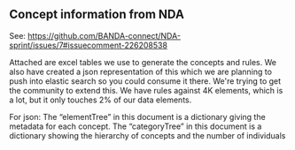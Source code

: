 ## Concept information from NDA

See: https://github.com/BANDA-connect/NDA-sprint/issues/7#issuecomment-226208538

Attached are excel tables we use to generate the concepts and rules. We also have created a json representation of this which we are planning to push into elastic search so you could consume it there. We're trying to get the community to extend this. We have rules against 4K elements, which is a lot, but it only touches 2% of our data elements.

For json: The “elementTree” in this document is a dictionary giving the metadata for each concept. The “categoryTree” in this document is a dictionary showing the hierarchy of concepts and the number of individuals
